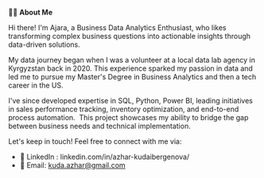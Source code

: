 👨‍💻 **About Me**

Hi there! I'm Ajara, a Business Data Analytics Enthusiast, who likes transforming complex business questions into actionable insights through data-driven solutions. 

My data journey began when I was a volunteer at a local data lab agency in Kyrgyzstan back in 2020. This experience sparked my passion in data and led me to pursue my Master's Degree in Business Analytics and then a tech career in the US. 

I've since developed expertise in SQL, Python, Power BI, leading initiatives in sales performance tracking, inventory optimization, and end-to-end process automation. 
⁣⁣⁣
This project showcases my ability to bridge the gap between business needs and technical implementation.

Let's keep in touch! Feel free to connect with me via:

- 💼 LinkedIn : linkedin.com/in/azhar-kudaibergenova/
- 📧 Email: kuda.azhar@gmail.com

